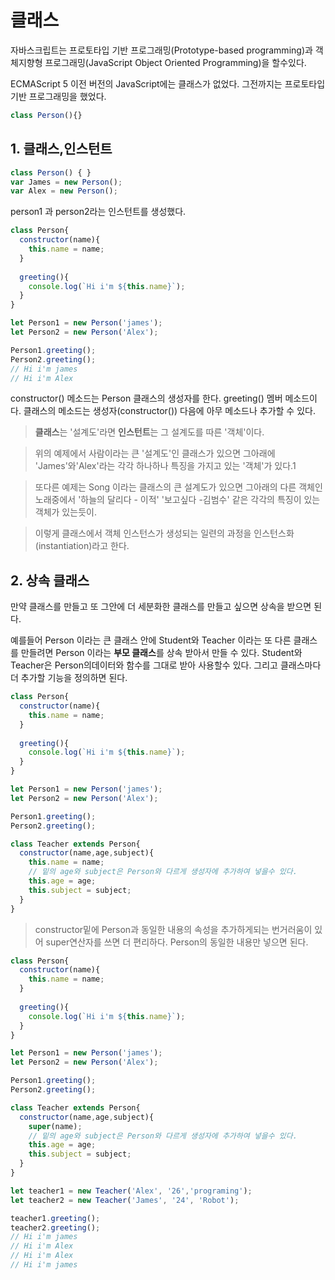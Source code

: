 클래스
===

자바스크립트는 프로토타입 기반 프로그래밍(Prototype-based programming)과 객체지향형 프로그래밍(JavaScript Object Oriented Programming)을 할수있다.

ECMAScript 5 이전 버전의 JavaScript에는 클래스가 없었다.
그전까지는 프로토타입 기반 프로그래밍을 했었다.


```js
class Person(){}
```

## 1. 클래스,인스턴트
```js
class Person() { }
var James = new Person();
var Alex = new Person();
```
person1 과 person2라는 인스턴트를 생성했다.

```js
class Person{
  constructor(name){
    this.name = name;
  }
  
  greeting(){
    console.log(`Hi i'm ${this.name}`);
  }
}

let Person1 = new Person('james');
let Person2 = new Person('Alex');

Person1.greeting();
Person2.greeting();
// Hi i'm james
// Hi i'm Alex
```
constructor() 메소드는 Person 클래스의 생성자를 한다.
greeting() 멤버 메소드이다. 클래스의 메소드는 생성자(constructor()) 다음에 아무 메소드나 추가할 수 있다.



>**클래스**는 '설계도'라면
**인스턴트**는 그 설계도를 따른 '객체'이다.

>위의 예제에서 사람이라는 큰 '설계도'인 클래스가 있으면
그아래에 'James'와'Alex'라는 각각 하나하나 특징을 가지고 있는 '객체'가 있다.1

> 또다른 예제는 Song 이라는 클래스의 큰 설계도가 있으면
> 그아래의 다른 객체인 노래중에서 '하늘의 달리다 - 이적' '보고싶다 -김범수' 같은 각각의 특징이 있는 객체가 있는듯이.

> 이렇게 클래스에서 객체 인스턴스가 생성되는 일련의 과정을 인스턴스화(instantiation)라고 한다.

## 2. 상속 클래스

만약 클래스를 만들고 또 그안에 더 세분화한 클래스를 만들고 싶으면 상속을 받으면 된다.

예를들어 Person 이라는 큰 클래스 안에 Student와 Teacher 이라는 또 다른 클래스를 만들려면 Person 이라는 **부모 클래스**를 상속 받아서 만들 수 있다. Student와 Teacher은 Person의데이터와 함수를 그대로 받아 사용할수 있다. 그리고 클래스마다 더 추가할 기능을 정의하면 된다.

```js
class Person{
  constructor(name){
    this.name = name;
  }
  
  greeting(){
    console.log(`Hi i'm ${this.name}`);
  }
}

let Person1 = new Person('james');
let Person2 = new Person('Alex');

Person1.greeting();
Person2.greeting();

class Teacher extends Person{
  constructor(name,age,subject){
    this.name = name;
    // 밑의 age와 subject은 Person와 다르게 생성자에 추가하여 넣을수 있다.
    this.age = age;
    this.subject = subject;
  }
}
```
> constructor밑에 Person과 동일한 내용의 속성을 추가하게되는 번거러움이 있어 super연산자를 쓰면 더 편리하다.
> Person의 동일한 내용만 넣으면 된다.

```js
class Person{
  constructor(name){
    this.name = name;
  }
  
  greeting(){
    console.log(`Hi i'm ${this.name}`);
  }
}

let Person1 = new Person('james');
let Person2 = new Person('Alex');

Person1.greeting();
Person2.greeting();

class Teacher extends Person{
  constructor(name,age,subject){
    super(name);
    // 밑의 age와 subject은 Person와 다르게 생성자에 추가하여 넣을수 있다.
    this.age = age;
    this.subject = subject;
  }
}

let teacher1 = new Teacher('Alex', '26','programing');
let teacher2 = new Teacher('James', '24', 'Robot');

teacher1.greeting();
teacher2.greeting();
// Hi i'm james
// Hi i'm Alex
// Hi i'm Alex
// Hi i'm james
```
